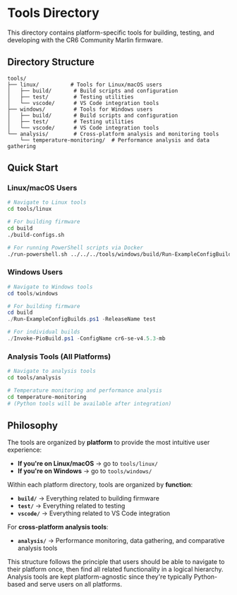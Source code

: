 # Tools Directory

This directory contains platform-specific tools for building, testing, and developing with the CR6 Community Marlin firmware.

## Directory Structure

```
tools/
├── linux/          # Tools for Linux/macOS users
│   ├── build/       # Build scripts and configuration
│   ├── test/        # Testing utilities
│   └── vscode/      # VS Code integration tools
├── windows/         # Tools for Windows users
│   ├── build/       # Build scripts and configuration
│   ├── test/        # Testing utilities
│   └── vscode/      # VS Code integration tools
└── analysis/        # Cross-platform analysis and monitoring tools
    └── temperature-monitoring/  # Performance analysis and data gathering
```

## Quick Start

### Linux/macOS Users
```bash
# Navigate to Linux tools
cd tools/linux

# For building firmware
cd build
./build-configs.sh

# For running PowerShell scripts via Docker
./run-powershell.sh ../../../tools/windows/build/Run-ExampleConfigBuilds.ps1 -ReleaseName test
```

### Windows Users
```powershell
# Navigate to Windows tools
cd tools/windows

# For building firmware
cd build
./Run-ExampleConfigBuilds.ps1 -ReleaseName test

# For individual builds
./Invoke-PioBuild.ps1 -ConfigName cr6-se-v4.5.3-mb
```

### Analysis Tools (All Platforms)
```bash
# Navigate to analysis tools
cd tools/analysis

# Temperature monitoring and performance analysis
cd temperature-monitoring
# (Python tools will be available after integration)
```

## Philosophy

The tools are organized by **platform** to provide the most intuitive user experience:

- **If you're on Linux/macOS** → go to `tools/linux/`
- **If you're on Windows** → go to `tools/windows/`

Within each platform directory, tools are organized by **function**:

- **`build/`** → Everything related to building firmware
- **`test/`** → Everything related to testing
- **`vscode/`** → Everything related to VS Code integration

For **cross-platform analysis tools**:

- **`analysis/`** → Performance monitoring, data gathering, and comparative analysis tools

This structure follows the principle that users should be able to navigate to their platform once, then find all related functionality in a logical hierarchy. Analysis tools are kept platform-agnostic since they're typically Python-based and serve users on all platforms.
